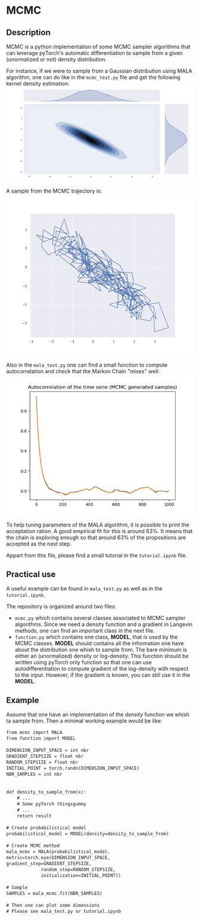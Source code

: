 # MCMC

## Description

MCMC is a python implementation of some MCMC sampler algorithms that can leverage pyTorch's automatic differentiation to sample from a given (unormalized or not) density distribution.

For instance, if we were to sample from a Gaussian distribution using MALA algorithm, one can do like in the `mcmc_test.py` file and get the following kernel density estimation:
![kde MALA](./img/kde_mala.png)

A sample from the MCMC trajectory is:
![trajectory MALA](./img/traj_mala.png)

Also in the `mala_test.py` one can find a small function to compute autocorrelation and check that the Markov Chain "mixes" well:
![Autocorrelation MALA](./img/autocorr_mala.png)

To help tuning parameters of the MALA algorithm, it is possible to print the acceptation ration. A good empirical fit for this is around 63%. It means that the chain is exploring enough so that around 63% of the propositions are accepted as the next step.

Appart from this file, please find a small tutorial in the `tutorial.ipynb` file.

## Practical use

A useful example can be found in `mala_test.py` as well as in the `tutorial.ipynb`.

The repository is organized around two files:
- `mcmc.py` which contains several classes associated to MCMC sampler algorithms. Since we need a density function and a gradient in Langevin methods, one can find an important class in the next file.
- `function.py` which contains one class, **MODEL**,  that is used by the MCMC classes. **MODEL** should contains all the information one have about the distribution one whish to sample from. The bare minimum is either an (unormalized) density or log-density. This function should be written using pyTorch only function so that one can use autodifferentiation to compute gradient of the log-density with respect to the input. However, if the gradient is known, you can still use it in the **MODEL**.

## Example

Assume that one have an implementation of the *density* function we whish ta sample from. Then a minimal working example would be like:
```
from mcmc import MALA
from function import MODEL

DIMENSION_INPUT_SPACE = int nbr
GRADIENT_STEPSIZE = float nbr
RANDOM_STEPSIZE = float nbr
INITIAL_POINT = torch.randn(DIMENSION_INPUT_SPACE)
NBR_SAMPLES = int nbr


def density_to_sample_from(x):
    # ...
    # Some pyTorch thingsgummy
    # ...
    return result

# Create probabilistical model
probabilistical_model = MODEL(density=density_to_sample_from)

# Create MCMC method
mala_mcmc = MALA(probabilistical_model, metric=torch.eye(DIMENSION_INPUT_SPACE,		 gradient_step=GRADIENT_STEPSIZE,
	         random_step=RANDOM_STEPSIZE,
	    	 initialization=INITIAL_POINT))

# Sample
SAMPLES = mala_mcmc.fit(NBR_SAMPLES)

# Then one can plot some dimensions
# Please see mala_test.py or tutorial.ipynb
```